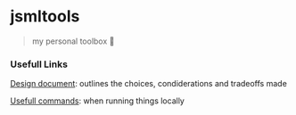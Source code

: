 # jsmltools
> my personal toolbox 🧰


### Usefull Links
[Design document](jovsa.github.io/jsmltools/design_document/): outlines the choices, condiderations and tradeoffs made 

[Usefull commands](https://github.com/jovsa/jsmltools/blob/master/Makefile): when running things locally
